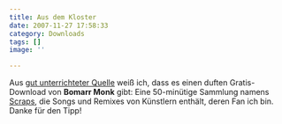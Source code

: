 ```yaml
---
title: Aus dem Kloster
date: 2007-11-27 17:58:33
category: Downloads
tags: []
image: ''

---
```


Aus [gut unterrichteter Quelle](http://www.audio88.de) weiß ich, dass es einen duften Gratis-Download von **Bomarr Monk** gibt: Eine 50-minütige Sammlung namens [Scraps](http://www.circleintosquare.com/index.php?page=item&item=44), die Songs und Remixes von Künstlern enthält, deren Fan ich bin. Danke für den Tipp!
